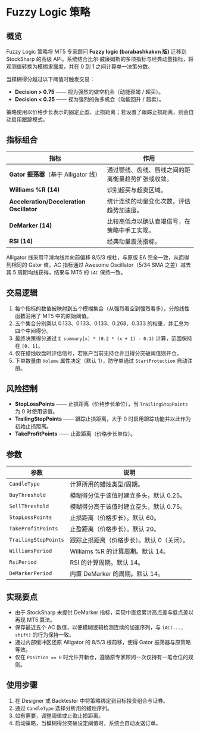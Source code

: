# Fuzzy Logic 策略

## 概览

Fuzzy Logic 策略将 MT5 专家顾问 **Fuzzy logic (barabashkakvn 版)** 迁移到 StockSharp 的高级 API。系统结合比尔·威廉姆斯的多项指标与经典动量指标，将观测值转换为模糊隶属度，并在 0 到 1 之间计算单一决策分数。

当模糊得分越过以下阈值时触发交易：

- **Decision &gt; 0.75** —— 视为强烈的做空机会（动能衰竭 / 超买）。
- **Decision &lt; 0.25** —— 视为强烈的做多机会（动能回升 / 超卖）。

策略使用以价格步长表示的固定止盈、止损距离；若设置了跟踪止损距离，则会自动启用跟踪模式。

## 指标组合

| 指标 | 作用 |
| --- | --- |
| **Gator 振荡器**（基于 Alligator 线） | 通过颚线、齿线、唇线之间的距离衡量趋势扩张或收敛。 |
| **Williams %R (14)** | 识别超买与超卖区域。 |
| **Acceleration/Deceleration Oscillator** | 统计连续的动量变化次数，评估趋势加速度。 |
| **DeMarker (14)** | 比较高低点以确认衰竭信号，在策略中手工实现。 |
| **RSI (14)** | 经典动量震荡指标。 |

Alligator 线采用平滑均线并向前偏移 8/5/3 根柱，与原版 EA 完全一致，从而得到相同的 Gator 值。AC 指标通过 Awesome Oscillator（5/34 SMA 之差）减去其 5 周期均线获得，结果与 MT5 的 `iAC` 保持一致。

## 交易逻辑

1. 每个指标的数值被映射到五个模糊集合（从强烈看空到强烈看多），分段线性函数沿用了 MT5 中的原始阈值。
2. 五个集合分别乘以 0.133、0.133、0.133、0.268、0.333 的权重，并汇总为四个中间得分。
3. 最终决策得分通过 `Σ summary[x] * (0.2 * (x + 1) - 0.1)` 计算，范围保持在 `[0, 1]`。
4. 仅在蜡烛收盘时评估信号，若账户当前无持仓并且得分突破阈值则开仓。
5. 下单数量由 `Volume` 属性决定（默认 1），防守单通过 `StartProtection` 自动注册。

## 风险控制

- **StopLossPoints** —— 止损距离（价格步长单位），当 `TrailingStopPoints` 为 0 时使用该值。
- **TrailingStopPoints** —— 跟踪止损距离，大于 0 时启用跟踪功能并以此作为初始止损距离。
- **TakeProfitPoints** —— 止盈距离（价格步长单位）。

## 参数

| 参数 | 说明 |
| --- | --- |
| `CandleType` | 计算所用的蜡烛类型/周期。 |
| `BuyThreshold` | 模糊得分低于该值时建立多头，默认 0.25。 |
| `SellThreshold` | 模糊得分高于该值时建立空头，默认 0.75。 |
| `StopLossPoints` | 止损距离（价格步长）。默认 60。 |
| `TakeProfitPoints` | 止盈距离（价格步长）。默认 20。 |
| `TrailingStopPoints` | 跟踪止损距离（价格步长）。默认 0（关闭）。 |
| `WilliamsPeriod` | Williams %R 的计算周期。默认 14。 |
| `RsiPeriod` | RSI 的计算周期。默认 14。 |
| `DeMarkerPeriod` | 内置 DeMarker 的周期。默认 14。 |

## 实现要点

- 由于 StockSharp 未提供 DeMarker 指标，实现中直接累计高点差与低点差以再现 MT5 算法。
- 保存最近五个 AC 数值，以便模糊逻辑检测连续的加速序列，与 `iAC(..., shift)` 的行为保持一致。
- 通过内部缓冲区还原 Alligator 的 8/5/3 根前移，使得 Gator 振荡器与原策略等效。
- 仅在 `Position == 0` 时允许开新仓，遵循原专家顾问一次仅持有一笔仓位的规则。

## 使用步骤

1. 在 Designer 或 Backtester 中将策略绑定到目标投资组合与证券。
2. 通过 `CandleType` 选择分析用的蜡烛序列。
3. 如有需要，调整阈值或止盈止损距离。
4. 启动策略，当模糊得分突破设定阈值时，系统会自动发送订单。
